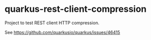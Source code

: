 # quarkus-rest-client-compression

Project to test REST client HTTP compression.

See https://github.com/quarkusio/quarkus/issues/46415
